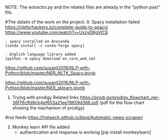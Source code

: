 NOTE: The extractor.py and the related files are already in the "python past" file.

#The datails of the work on the project.
	0. Spacy installation failed
	https://nlpforhackers.io/complete-guide-to-spacy/
	https://www.youtube.com/watch?v=UxzyD6gVlC8
	
	- spacy installed on Anaconda	
	[conda install -c conda-forge spacy]

	- English language library added
	[python -m spacy download en_core_web_sm]

https://github.com/susanli2016/NLP-with-Python/blob/master/NER_NLTK_Spacy.ipynb

https://github.com/susanli2016/NLP-with-Python/blob/master/NER_sklearn.ipynb


 
1. Trying with prodigy
Related links
	https://prodi.gy/prodigy_flowchart_ner-36f76cffd9cb4ef653a21ee78659d366.pdf
(pdf for the flow chart shoeing the machanism of prodigy)




#rss feeds
https://holwech.github.io/blog/Automatic-news-scraper/

2. Monkey learn API file added
	- authentication and response is working
[pip install monkeylearn]